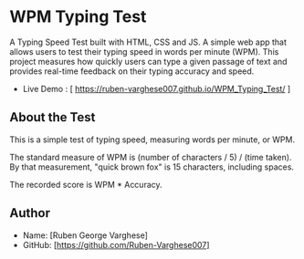 # WPM Typing Test
A Typing Speed Test built with HTML, CSS and JS. A simple web app that allows users to test their typing speed in words per minute (WPM). 
This project measures how quickly users can type a given passage of text and provides real-time feedback on their typing accuracy and speed.

- Live Demo : [ https://ruben-varghese007.github.io/WPM_Typing_Test/ ]

## About the Test
This is a simple test of typing speed, measuring words per minute, or WPM.

The standard measure of WPM is (number of characters / 5) / (time taken). 
By that measurement, "quick brown fox" is 15 characters, including spaces.

The recorded score is WPM * Accuracy.

## Author
- Name:  [Ruben George Varghese]
- GitHub: [https://github.com/Ruben-Varghese007]

